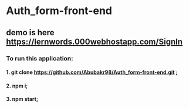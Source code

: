 # Auth_form-front-end
## demo is here https://lernwords.000webhostapp.com/SignIn
### To run this application:
#### 1. git clone https://github.com/Abubakr98/Auth_form-front-end.git ;
#### 2. npm i;
#### 3. npm start;

